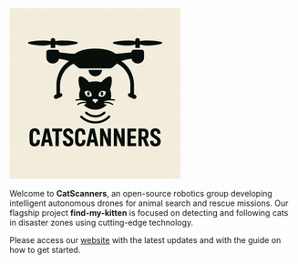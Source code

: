 ![LOGO](../LOGO.jpg)

Welcome to **CatScanners**, an open-source robotics group developing intelligent autonomous drones for animal search and rescue missions. Our flagship project **find-my-kitten** is focused on detecting and following cats in disaster zones using cutting-edge technology.

Please access our [website](https://catscanners.github.io/find-my-kitten/) with the latest updates and with the guide on how to get started.